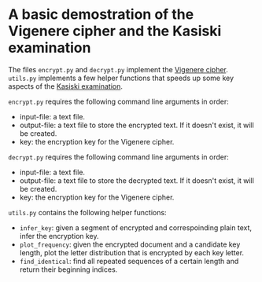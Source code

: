 # A basic demostration of the Vigenere cipher and the Kasiski examination

The files `encrypt.py` and `decrypt.py` implement the [Vigenere cipher](https://en.wikipedia.org/wiki/Vigen%C3%A8re_cipher). `utils.py` implements a few helper functions that speeds up some key aspects of the [Kasiski examination](https://en.wikipedia.org/wiki/Kasiski_examination).

`encrypt.py` requires the following command line arguments in order:

- input-file: a text file.
- output-file: a text file to store the encrypted text. If it doesn't exist, it will be created.
- key: the encryption key for the Vigenere cipher.

`decrypt.py` requires the following command line arguments in order:

- input-file: a text file.
- output-file: a text file to store the decrypted text. If it doesn't exist, it will be created.
- key: the encryption key for the Vigenere cipher.

`utils.py` contains the following helper functions:

- `infer_key`: given a segment of encrypted and correspoinding plain text, infer the encryption key.
- `plot_frequency`: given the encrypted document and a candidate key length, plot the letter distribution that is encrypted by each key letter.
- `find_identical`: find all repeated sequences of a certain length and return their beginning indices.

